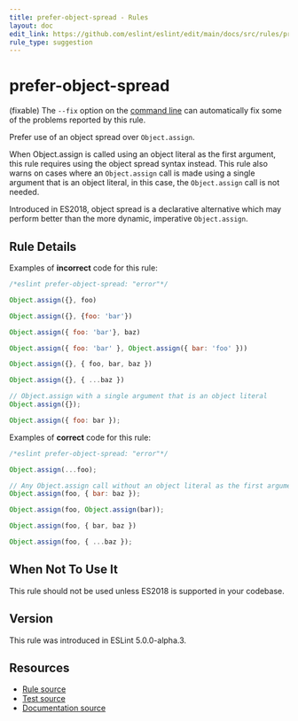 ```yaml
---
title: prefer-object-spread - Rules
layout: doc
edit_link: https://github.com/eslint/eslint/edit/main/docs/src/rules/prefer-object-spread.md
rule_type: suggestion
---
```

<!-- Note: No pull requests accepted for this file. See README.md in the root directory for details. -->

# prefer-object-spread

(fixable) The `--fix` option on the [command line](../user-guide/command-line-interface#fixing-problems) can automatically fix some of the problems reported by this rule.

Prefer use of an object spread over `Object.assign`.

When Object.assign is called using an object literal as the first argument, this rule requires using the object spread syntax instead. This rule also warns on cases where an `Object.assign` call is made using a single argument that is an object literal, in this case, the `Object.assign` call is not needed.

Introduced in ES2018, object spread is a declarative alternative which may perform better than the more dynamic, imperative `Object.assign`.

## Rule Details

Examples of **incorrect** code for this rule:

```js
/*eslint prefer-object-spread: "error"*/

Object.assign({}, foo)

Object.assign({}, {foo: 'bar'})

Object.assign({ foo: 'bar'}, baz)

Object.assign({ foo: 'bar' }, Object.assign({ bar: 'foo' }))

Object.assign({}, { foo, bar, baz })

Object.assign({}, { ...baz })

// Object.assign with a single argument that is an object literal
Object.assign({});

Object.assign({ foo: bar });
```

Examples of **correct** code for this rule:

```js
/*eslint prefer-object-spread: "error"*/

Object.assign(...foo);

// Any Object.assign call without an object literal as the first argument
Object.assign(foo, { bar: baz });

Object.assign(foo, Object.assign(bar));

Object.assign(foo, { bar, baz })

Object.assign(foo, { ...baz });
```

## When Not To Use It

This rule should not be used unless ES2018 is supported in your codebase.

## Version

This rule was introduced in ESLint 5.0.0-alpha.3.

## Resources

* [Rule source](https://github.com/eslint/eslint/tree/HEAD/lib/rules/prefer-object-spread.js)
* [Test source](https://github.com/eslint/eslint/tree/HEAD/tests/lib/rules/prefer-object-spread.js)
* [Documentation source](https://github.com/eslint/eslint/tree/HEAD/docs/src/rules/prefer-object-spread.md)
